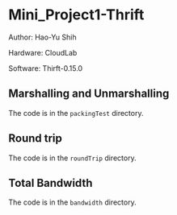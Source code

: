 # Mini_Project1-Thrift

Author: Hao-Yu Shih

Hardware: CloudLab

Software: Thirft-0.15.0

## Marshalling and Unmarshalling

The code is in the `packingTest` directory. 

## Round trip

The code is in the `roundTrip` directory. 

## Total Bandwidth

The code is in the `bandwidth` directory. 